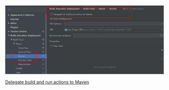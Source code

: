 ![](https://github.com/jsjchai/study-notes/blob/master/2020/%E6%97%A5%E5%B8%B8bug%E8%AE%B0%E5%BD%95/images/Delegate%20build%20and%20run%20actions%20to%20Maven.png)

[Delegate build and run actions to Maven](https://www.jetbrains.com/help/idea/delegate-build-and-run-actions-to-maven.html)
